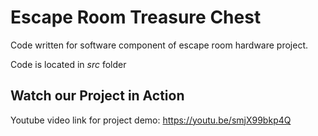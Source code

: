 # Escape Room Treasure Chest

Code written for software component of escape room hardware project.

Code is located in *src* folder

## Watch our Project in Action 

Youtube video link for project demo: https://youtu.be/smjX99bkp4Q

